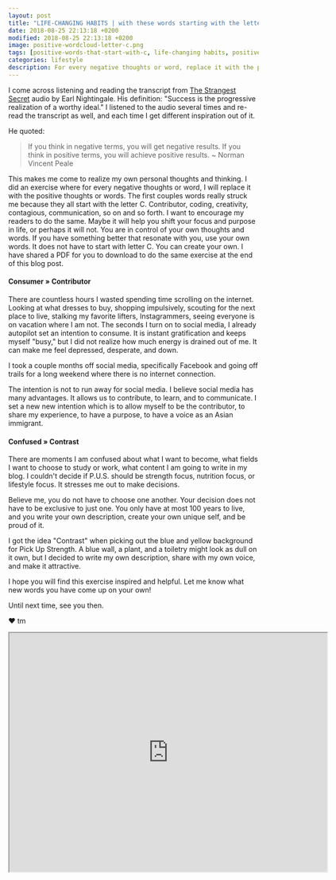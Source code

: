 ```yaml
---
layout: post
title: "LIFE-CHANGING HABITS | with these words starting with the letter C (+ printable PDF)."
date: 2018-08-25 22:13:18 +0200
modified: 2018-08-25 22:13:18 +0200
image: positive-wordcloud-letter-c.png
tags: [positive-words-that-start-with-c, life-changing habits, positive thoughts, creativity, courage, curiosity, Norman Vincent Peale, Nightingale, the strangest secret]
categories: lifestyle
description: For every negative thoughts or word, replace it with the positive thoughts or words. 
---
```

I come across listening and reading the transcript from [The Strangest Secret][earl] audio by Earl Nightingale. His definition: "Success is the progressive realization of a worthy ideal." I listened to the audio several times and re-read the transcript as well, and each time I get different inspiration out of it.

He quoted:

> If you think in negative terms, you will get negative results. If you think in positive terms, you will achieve positive results. ~  Norman Vincent Peale

This makes me come to realize my own personal thoughts and thinking. I did an exercise where for every negative thoughts or word, I will replace it with the positive thoughts or words. The first couples words really struck me because they all start with the letter C. Contributor, coding, creativity, contagious, communication, so on and so forth. I want to encourage my readers to do the same. Maybe it will help you shift your focus and purpose in life, or perhaps it will not. You are in control of your own thoughts and words. If you have something better that resonate with you, use your own words. It does not have to start with letter C. You can create your own. I have shared a PDF for you to download to do the same exercise at the end of this blog post.

#### Consumer » Contributor

There are countless hours I wasted spending time scrolling on the internet. Looking at what dresses to buy, shopping impulsively, scouting for the next place to live, stalking my favorite lifters, Instagrammers, seeing everyone is on vacation where I am not. The seconds I turn on to social media, I already autopilot set an intention to consume. It is instant gratification and keeps myself "busy," but I did not realize how much energy is drained out of me. It can make me feel depressed, desperate, and down.

I took a couple months off social media, specifically Facebook and going off trails for a long weekend where there is no internet connection. 

The intention is not to run away for social media. I believe social media has many advantages. It allows us to contribute, to learn, and to communicate. I set a new new intention which is to allow myself to be the contributor, to share my experience, to have a purpose, to have a voice as an Asian immigrant. 

#### Confused » Contrast 

There are moments I am confused about what I want to become, what fields I want to choose to study or work, what content I am going to write in my blog. I couldn't decide if P.U.S. should be strength focus, nutrition focus, or lifestyle focus. It stresses me out to make decisions. 

Believe me, you do not have to choose one another. Your decision does not have to be exclusive to just one. You only have at most 100 years to live, and you write your own description, create your own unique self, and be proud of it.  

I got the idea "Contrast" when picking out the blue and yellow background for Pick Up Strength. A blue wall, a plant, and a toiletry might look as dull on it own, but I decided to write my own description, share with my own voice, and make it attractive.

I hope you will find this exercise inspired and helpful. Let me know what new words you have come up on your own! 

Until next time, see you then.

❤ tm


<iframe src="https://drive.google.com/file/d/1SwWiFd6tCiaE78hMoOghfiLznRF1a8g3/preview" width="640" height="480"></iframe>



[earl]: http://www.nightingale.com/articles/the-strangest-secret/